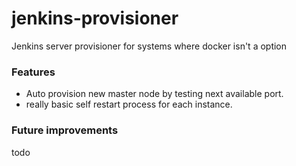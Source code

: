 # jenkins-provisioner
Jenkins server provisioner for systems where docker isn't a option


### Features

- Auto provision new master node by testing next available port.
- really basic self restart process for each instance.


### Future improvements
todo
